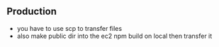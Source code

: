 ## Production
- you have to use scp to transfer files
- also make public dir into the ec2 npm build on local then transfer it
